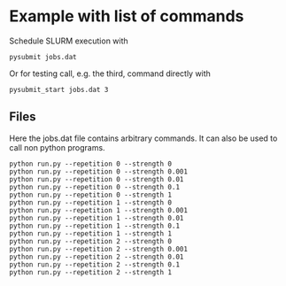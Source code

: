 # Example with list of commands

Schedule SLURM execution with
    
    pysubmit jobs.dat

Or for testing call, e.g. the third, command directly with

    pysubmit_start jobs.dat 3

## Files
Here the jobs.dat file contains arbitrary commands. It can also be used to call
non python programs.

    python run.py --repetition 0 --strength 0
    python run.py --repetition 0 --strength 0.001
    python run.py --repetition 0 --strength 0.01
    python run.py --repetition 0 --strength 0.1
    python run.py --repetition 0 --strength 1
    python run.py --repetition 1 --strength 0
    python run.py --repetition 1 --strength 0.001
    python run.py --repetition 1 --strength 0.01
    python run.py --repetition 1 --strength 0.1
    python run.py --repetition 1 --strength 1
    python run.py --repetition 2 --strength 0
    python run.py --repetition 2 --strength 0.001
    python run.py --repetition 2 --strength 0.01
    python run.py --repetition 2 --strength 0.1
    python run.py --repetition 2 --strength 1

